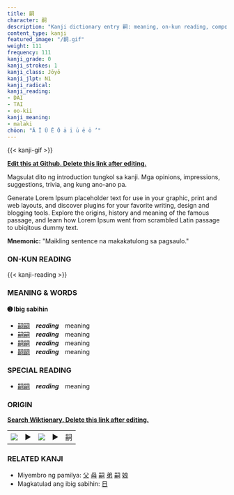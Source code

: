 ```yaml
---
title: 嗣
character: 嗣
description: "Kanji dictionary entry 嗣: meaning, on-kun reading, compounds, origin, related kanji"
content_type: kanji
featured_image: "/嗣.gif"
weight: 111
frequency: 111
kanji_grade: 0
kanji_strokes: 1
kanji_class: Jōyō
kanji_jlpt: N1
kanji_radical: 
kanji_reading: 
- DAI
- TAI
- oo-kii
kanji_meaning:
- malaki
chōon: "Ā Ī Ū Ē Ō ā ī ū ē ō ’"
---
```

[//]: # (Don't edit the line below. Kanji animated GIF code is automatically generated.)
{{< kanji-gif >}}

[//]: # (Edit below this line.)

**[Edit this at Github. Delete this link after editing.](https://github.com/tim0g/tim/tree/main/content/kanji/嗣/index.md)**

Magsulat dito ng introduction tungkol sa kanji. Mga opinions, impressions, suggestions, trivia, ang kung ano-ano pa.

Generate Lorem Ipsum placeholder text for use in your graphic, print and web layouts, and discover plugins for your favorite writing, design and blogging tools. Explore the origins, history and meaning of the famous passage, and learn how Lorem Ipsum went from scrambled Latin passage to ubiqitous dummy text.
 
**Mnemonic:** "Maikling sentence na makakatulong sa pagsaulo."

### ON-KUN READING

[//]: # (Don't edit the line below. ON-KUN READING code is automatically generated.)
{{< kanji-reading >}}

### MEANING & WORDS

#### ➊ **Ibig sabihin**
  - [嗣](../嗣)[嗣](../嗣)　***reading***　meaning
  - [嗣](../嗣)[嗣](../嗣)　***reading***　meaning
  - [嗣](../嗣)[嗣](../嗣)　***reading***　meaning
  - [嗣](../嗣)[嗣](../嗣)　***reading***　meaning

### SPECIAL READING
  - [嗣](../嗣)[嗣](../嗣)　***reading***　meaning

### ORIGIN

**[Search Wiktionary. Delete this link after editing.](https://wiktionary.org/wiki/嗣)**
<table class="kanji-table"><tr><td>
<img src="60px-嗣-bronze.svg.png">
</td><td>▶</td><td>
<img src="60px-嗣-oracle.svg.png">
</td><td>▶</td>
<td class="kanji-origin">嗣</td>
</tr></table>

### RELATED KANJI
- Miyembro ng pamilya: [父](../父) [母](../母) [嗣](../嗣) [弟](../弟) [嗣](../嗣) [娘](../娘)
- Magkatulad ang ibig sabihin: [日](../日)
